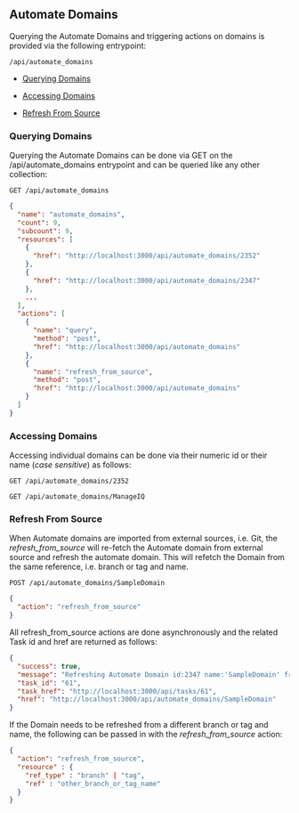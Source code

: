 ---
---

## Automate Domains

Querying the Automate Domains and triggering actions on domains is
provided via the following entrypoint:

``` data
/api/automate_domains
```

  - [Querying Domains](#query-domains)

  - [Accessing Domains](#accessing-domains)

  - [Refresh From Source](#refresh-from-source)

### Querying Domains

Querying the Automate Domains can be done via GET on the
/api/automate\_domains entrypoint and can be queried like any other
collection:

``` data
GET /api/automate_domains
```

``` json
{
  "name": "automate_domains",
  "count": 9,
  "subcount": 9,
  "resources": [
    {
      "href": "http://localhost:3000/api/automate_domains/2352"
    },
    {
      "href": "http://localhost:3000/api/automate_domains/2347"
    },
    ...
  ],
  "actions": [
    {
      "name": "query",
      "method": "post",
      "href": "http://localhost:3000/api/automate_domains"
    },
    {
      "name": "refresh_from_source",
      "method": "post",
      "href": "http://localhost:3000/api/automate_domains"
    }
  ]
}
```

### Accessing Domains

Accessing individual domains can be done via their numeric id or their
name (*case sensitive*) as follows:

``` data
GET /api/automate_domains/2352
```

``` data
GET /api/automate_domains/ManageIQ
```

### Refresh From Source

When Automate domains are imported from external sources, i.e. Git, the
*refresh\_from\_source* will re-fetch the Automate domain from external
source and refresh the automate domain. This will refetch the Domain
from the same reference, i.e. branch or tag and name.

``` data
POST /api/automate_domains/SampleDomain
```

``` json
{
  "action": "refresh_from_source"
}
```

All refresh\_from\_source actions are done asynchronously and the
related Task id and href are returned as follows:

``` json
{
  "success": true,
  "message": "Refreshing Automate Domain id:2347 name:'SampleDomain' from git repository",
  "task_id": "61",
  "task_href": "http://localhost:3000/api/tasks/61",
  "href": "http://localhost:3000/api/automate_domains/SampleDomain"
}
```

If the Domain needs to be refreshed from a different branch or tag and
name, the following can be passed in with the *refresh\_from\_source*
action:

``` json
{
  "action": "refresh_from_source",
  "resource" : {
    "ref_type" : "branch" | "tag",
    "ref" : "other_branch_or_tag_name"
  }
}
```
